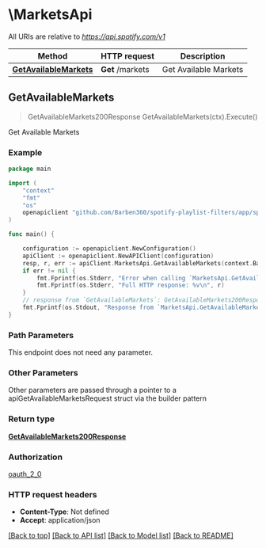 # \MarketsApi

All URIs are relative to *https://api.spotify.com/v1*

Method | HTTP request | Description
------------- | ------------- | -------------
[**GetAvailableMarkets**](MarketsApi.md#GetAvailableMarkets) | **Get** /markets | Get Available Markets 



## GetAvailableMarkets

> GetAvailableMarkets200Response GetAvailableMarkets(ctx).Execute()

Get Available Markets 



### Example

```go
package main

import (
    "context"
    "fmt"
    "os"
    openapiclient "github.com/Barben360/spotify-playlist-filters/app/spotifyclient"
)

func main() {

    configuration := openapiclient.NewConfiguration()
    apiClient := openapiclient.NewAPIClient(configuration)
    resp, r, err := apiClient.MarketsApi.GetAvailableMarkets(context.Background()).Execute()
    if err != nil {
        fmt.Fprintf(os.Stderr, "Error when calling `MarketsApi.GetAvailableMarkets``: %v\n", err)
        fmt.Fprintf(os.Stderr, "Full HTTP response: %v\n", r)
    }
    // response from `GetAvailableMarkets`: GetAvailableMarkets200Response
    fmt.Fprintf(os.Stdout, "Response from `MarketsApi.GetAvailableMarkets`: %v\n", resp)
}
```

### Path Parameters

This endpoint does not need any parameter.

### Other Parameters

Other parameters are passed through a pointer to a apiGetAvailableMarketsRequest struct via the builder pattern


### Return type

[**GetAvailableMarkets200Response**](GetAvailableMarkets200Response.md)

### Authorization

[oauth_2_0](../README.md#oauth_2_0)

### HTTP request headers

- **Content-Type**: Not defined
- **Accept**: application/json

[[Back to top]](#) [[Back to API list]](../README.md#documentation-for-api-endpoints)
[[Back to Model list]](../README.md#documentation-for-models)
[[Back to README]](../README.md)

